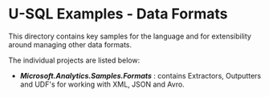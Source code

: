 # U-SQL Examples - Data Formats

This directory contains key samples for the language and for extensibility around managing other data formats. 

The individual projects are listed below:

- ***Microsoft.Analytics.Samples.Formats*** : contains Extractors, Outputters and UDF's for working with XML, JSON and Avro.
